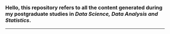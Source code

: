 ### Hello, this repository refers to all the content generated during my postgraduate studies in **_Data Science, Data Analysis and Statistics_**.
___